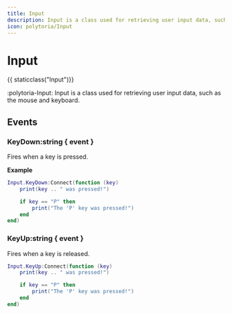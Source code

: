 ```yaml
---
title: Input
description: Input is a class used for retrieving user input data, such as the mouse and keyboard.
icon: polytoria/Input
---
```


# Input

{{ staticclass("Input")}}

:polytoria-Input: Input is a class used for retrieving user input data, such as the mouse and keyboard.

## Events

### KeyDown:string { event }

Fires when a key is pressed.

**Example**

```lua
Input.KeyDown:Connect(function (key)
    print(key .. " was pressed!")

    if key == "P" then
        print("The 'P' key was pressed!")
    end
end)
```

### KeyUp:string { event }

Fires when a key is released.

```lua
Input.KeyUp:Connect(function (key)
    print(key .. " was pressed!")

    if key == "P" then
        print("The 'P' key was pressed!")
    end
end)
```
